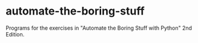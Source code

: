 # automate-the-boring-stuff
Programs for the exercises in "Automate the Boring Stuff with Python" 2nd Edition.